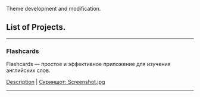 Theme development and modification.

## List of Projects.

---


### Flashcards

Flashcards — простое и эффективное приложение для изучения английских слов.

[Description](https://github.com/DmitriyChiroky/projects/tree/main/flashcards/README.md) | [Скриншот: Screenshot.jpg](https://github.com/DmitriyChiroky/projects/blob/main/flashcards/Screenshot.jpg)

---




